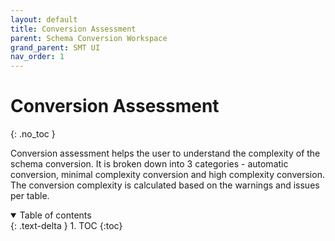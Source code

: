 ```yaml
---
layout: default
title: Conversion Assessment
parent: Schema Conversion Workspace
grand_parent: SMT UI
nav_order: 1
---
```


# Conversion Assessment
{: .no_toc }

Conversion assessment helps the user to understand the complexity of the schema conversion. It is broken down into 3 categories - automatic conversion, minimal complexity conversion and high complexity conversion. The conversion complexity is calculated based on the warnings and issues per table.

<details open markdown="block">
  <summary>
    Table of contents
  </summary>
  {: .text-delta }
1. TOC
{:toc}
</details>